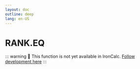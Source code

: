 ```yaml
---
layout: doc
outline: deep
lang: en-US
---
```


# RANK.EQ

::: warning
🚧 This function is not yet available in IronCalc.
[Follow development here](https://github.com/ironcalc/IronCalc/labels/Functions)
:::